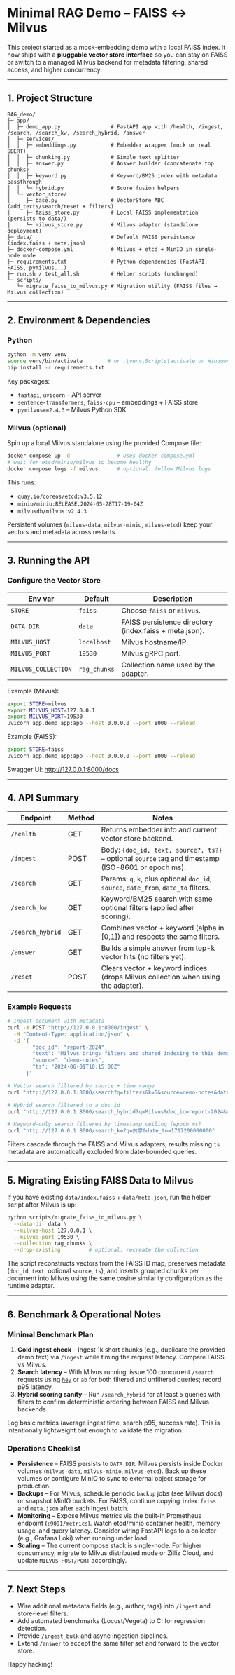 # Minimal RAG Demo – FAISS ↔ Milvus

This project started as a mock-embedding demo with a local FAISS index. It now ships with a **pluggable vector store interface** so you can stay on FAISS or switch to a managed Milvus backend for metadata filtering, shared access, and higher concurrency.

---

## 1. Project Structure

```
RAG_demo/
├─ app/
│  ├─ demo_app.py                # FastAPI app with /health, /ingest, /search, /search_kw, /search_hybrid, /answer
│  ├─ services/
│  │  ├─ embeddings.py           # Embedder wrapper (mock or real SBERT)
│  │  ├─ chunking.py             # Simple text splitter
│  │  ├─ answer.py               # Answer builder (concatenate top chunks)
│  │  ├─ keyword.py              # Keyword/BM25 index with metadata passthrough
│  │  └─ hybrid.py               # Score fusion helpers
│  └─ vector_store/
│     ├─ base.py                 # VectorStore ABC (add_texts/search/reset + filters)
│     ├─ faiss_store.py          # Local FAISS implementation (persists to data/)
│     └─ milvus_store.py         # Milvus adapter (standalone deployment)
├─ data/                         # Default FAISS persistence (index.faiss + meta.json)
├─ docker-compose.yml            # Milvus + etcd + MinIO in single-node mode
├─ requirements.txt              # Python dependencies (FastAPI, FAISS, pymilvus...)
├─ run.sh / test_all.sh          # Helper scripts (unchanged)
└─ scripts/
   └─ migrate_faiss_to_milvus.py # Migration utility (FAISS files → Milvus collection)
```

---

## 2. Environment & Dependencies

### Python

```bash
python -m venv venv
source venv/bin/activate        # or .\venv\Scripts\activate on Windows
pip install -r requirements.txt
```

Key packages:

- `fastapi`, `uvicorn` – API server
- `sentence-transformers`, `faiss-cpu` – embeddings + FAISS store
- `pymilvus==2.4.3` – Milvus Python SDK

### Milvus (optional)

Spin up a local Milvus standalone using the provided Compose file:

```bash
docker compose up -d               # Uses docker-compose.yml
# wait for etcd/minio/milvus to become healthy
docker compose logs -f milvus      # optional: follow Milvus logs
```

This runs:

- `quay.io/coreos/etcd:v3.5.12`
- `minio/minio:RELEASE.2024-05-28T17-19-04Z`
- `milvusdb/milvus:v2.4.3`

Persistent volumes (`milvus-data`, `milvus-minio`, `milvus-etcd`) keep your vectors and metadata across restarts.

---

## 3. Running the API

### Configure the Vector Store

| Env var | Default | Description |
|---------|---------|-------------|
| `STORE` | `faiss` | Choose `faiss` or `milvus`. |
| `DATA_DIR` | `data` | FAISS persistence directory (index.faiss + meta.json). |
| `MILVUS_HOST` | `localhost` | Milvus hostname/IP. |
| `MILVUS_PORT` | `19530` | Milvus gRPC port. |
| `MILVUS_COLLECTION` | `rag_chunks` | Collection name used by the adapter. |

Example (Milvus):

```bash
export STORE=milvus
export MILVUS_HOST=127.0.0.1
export MILVUS_PORT=19530
uvicorn app.demo_app:app --host 0.0.0.0 --port 8000 --reload
```

Example (FAISS):

```bash
export STORE=faiss
uvicorn app.demo_app:app --host 0.0.0.0 --port 8000 --reload
```

Swagger UI: http://127.0.0.1:8000/docs

---

## 4. API Summary

| Endpoint | Method | Notes |
|----------|--------|-------|
| `/health` | GET | Returns embedder info and current vector store backend. |
| `/ingest` | POST | Body: `{doc_id, text, source?, ts?}` – optional `source` tag and timestamp (ISO-8601 or epoch ms). |
| `/search` | GET | Params: `q`, `k`, plus optional `doc_id`, `source`, `date_from`, `date_to` filters. |
| `/search_kw` | GET | Keyword/BM25 search with same optional filters (applied after scoring). |
| `/search_hybrid` | GET | Combines vector + keyword (alpha in [0,1]) and respects the same filters. |
| `/answer` | GET | Builds a simple answer from top-k vector hits (no filters yet). |
| `/reset` | POST | Clears vector + keyword indices (drops Milvus collection when using the adapter). |

### Example Requests

```bash
# Ingest document with metadata
curl -X POST "http://127.0.0.1:8000/ingest" \
  -H "Content-Type: application/json" \
  -d '{
        "doc_id": "report-2024",
        "text": "Milvus brings filters and shared indexing to this demo.",
        "source": "demo-notes",
        "ts": "2024-06-01T10:15:00Z"
      }'

# Vector search filtered by source + time range
curl "http://127.0.0.1:8000/search?q=filters&k=5&source=demo-notes&date_from=2024-05-01T00:00:00Z"

# Hybrid search filtered to a doc_id
curl "http://127.0.0.1:8000/search_hybrid?q=Milvus&doc_id=report-2024&alpha=0.5"

# Keyword-only search filtered by timestamp ceiling (epoch ms)
curl "http://127.0.0.1:8000/search_kw?q=共享&date_to=1717200000000"
```

Filters cascade through the FAISS and Milvus adapters; results missing `ts` metadata are automatically excluded from date-bounded queries.

---

## 5. Migrating Existing FAISS Data to Milvus

If you have existing `data/index.faiss` + `data/meta.json`, run the helper script after Milvus is up:

```bash
python scripts/migrate_faiss_to_milvus.py \
  --data-dir data \
  --milvus-host 127.0.0.1 \
  --milvus-port 19530 \
  --collection rag_chunks \
  --drop-existing         # optional: recreate the collection
```

The script reconstructs vectors from the FAISS ID map, preserves metadata (`doc_id`, `text`, optional `source`, `ts`), and inserts grouped chunks per document into Milvus using the same cosine similarity configuration as the runtime adapter.

---

## 6. Benchmark & Operational Notes

### Minimal Benchmark Plan

1. **Cold ingest check** – Ingest 1k short chunks (e.g., duplicate the provided demo text) via `/ingest` while timing the request latency. Compare FAISS vs Milvus.
2. **Search latency** – With Milvus running, issue 100 concurrent `/search` requests using [`hey`](https://github.com/rakyll/hey) or `ab` for both filtered and unfiltered queries; record p95 latency.
3. **Hybrid scoring sanity** – Run `/search_hybrid` for at least 5 queries with filters to confirm deterministic ordering between FAISS and Milvus backends.

Log basic metrics (average ingest time, search p95, success rate). This is intentionally lightweight but enough to validate the migration.

### Operations Checklist

- **Persistence** – FAISS persists to `DATA_DIR`. Milvus persists inside Docker volumes (`milvus-data`, `milvus-minio`, `milvus-etcd`). Back up these volumes or configure MinIO to sync to external object storage for production.
- **Backups** – For Milvus, schedule periodic `backup` jobs (see Milvus docs) or snapshot MinIO buckets. For FAISS, continue copying `index.faiss` and `meta.json` after each ingest batch.
- **Monitoring** – Expose Milvus metrics via the built-in Prometheus endpoint (`:9091/metrics`). Watch etcd/minio container health, memory usage, and query latency. Consider wiring FastAPI logs to a collector (e.g., Grafana Loki) when running under load.
- **Scaling** – The current compose stack is single-node. For higher concurrency, migrate to Milvus distributed mode or Zilliz Cloud, and update `MILVUS_HOST/PORT` accordingly.

---

## 7. Next Steps

- Wire additional metadata fields (e.g., author, tags) into `/ingest` and store-level filters.
- Add automated benchmarks (Locust/Vegeta) to CI for regression detection.
- Provide `/ingest_bulk` and async ingestion pipelines.
- Extend `/answer` to accept the same filter set and forward to the vector store.

Happy hacking!
